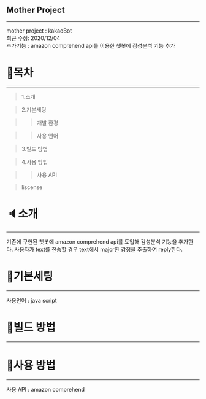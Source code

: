 ## Mother Project
---
mother project : kakaoBot<br>
최근 수정: 2020/12/04<br>
추가기능 : amazon comprehend api를 이용한 챗봇에 감성분석 기능 추가 

# :page_with_curl:목차
---
> 1.소개

> 2.기본세팅

> > 개발 환경

> > 사용 언어

> 3.빌드 방법

> 4.사용 방법

> > 사용 API

> liscense

# :speaker:소개
---
기존에 구현된 챗봇에 amazon comprehend api를 도입해 감성분석 기능을 추가한다.
사용자가 text를 전송할 경우 text에서  major한 감정을 추출하여 reply한다.

# :bookmark:기본세팅
---
사용언어 : java script
# :floppy_disk:빌드 방법
---

# :book:사용 방법
---
사용 API : amazon comprehend


